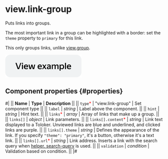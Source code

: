 # view.link-group

Puts links into groups.

The most important link in a group can be highlighted with a border: set the `theme` property to `primary` for this link.

This only groups links, unlike [view.group](view.group.md).

[![image](../_images/buttons/view-example.svg)](https://ya.cc/t/M1VwlI_RHZNkC)

## Component properties {#properties}

#|
|| **Name** | **Type** | **Description** ||
|| `type`<span style="color: red">\*</span> | "view.link-group" | Set component type ||
|| `label` | _string_ | Label above the component. ||
|| `hint` | _string_ | Hint text. ||
|| `links`<span style="color: red">\*</span> | _array_ | Array of links that make up a group. ||
|| `links[]` | _object_ | Link parameters. ||
|| `links[].content`<span style="color: red">\*</span> | _string_ | Link text displayed to a Toloker. Unviewed links are blue and underlined, and clicked links are purple. ||
|| `links[].theme` | _string_ | Defines the appearance of the link. If you specify `"theme": "primary"`, it's a button, otherwise it's a text link. ||
|| `links[].url`<span style="color: red">\*</span> | _string_ | Link address. Inserts a link with the search query when [helper. search-query](helper.search-query.md) is used. ||
|| `validation` | _condition_ | Validation based on condition. ||
|#
